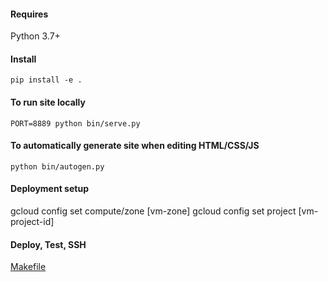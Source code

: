 #### Requires

Python 3.7+

#### Install

```
pip install -e .
```

#### To run site locally

```
PORT=8889 python bin/serve.py
```

#### To automatically generate site when editing HTML/CSS/JS

```
python bin/autogen.py
```


#### Deployment setup

gcloud config set compute/zone [vm-zone]
gcloud config set project [vm-project-id]


#### Deploy, Test, SSH

[Makefile](Makefile)
